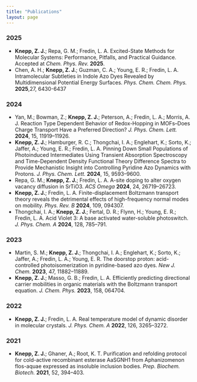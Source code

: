 ```yaml
---
title: "Publications"
layout: page
---
```


### 2025
- **Knepp, Z. J.**; Repa, G. M.; Fredin, L. A. Excited-State Methods for Molecular Systems: Performance, Pitfalls, and Practical Guidance. Accepted at _Chem. Phys. Rev._ **2025**.
- Chen, A. H.; **Knepp, Z. J.**; Guzman, C. A.; Young, E. R.; Fredin, L. A. Intramolecular Subtleties in Indole Azo Dyes Revealed by Multidimensional Potential Energy Surfaces. _Phys. Chem. Chem. Phys._ **2025**,27, 6430-6437

### 2024
- Yan, M.; Bowman, Z.; **Knepp, Z. J.**; Peterson, A.; Fredin, L. A.; Morris, A. J. Reaction Type Dependent Behavior of Redox-Hopping in MOFs–Does Charge Transport Have a Preferred Direction? _J. Phys. Chem. Lett._ **2024**, 15, 11919–11926.
- **Knepp, Z. J.**; Hamburger, R. C.; Thongchai, I. A.; Englehart, K.; Sorto, K.; Jaffer, A.; Young, E. R.; Fredin, L. A. Pinning Down Small Populations of Photoinduced Intermediates Using Transient Absorption Spectroscopy and Time-Dependent Density Functional Theory Difference Spectra to Provide Mechanistic Insight into Controlling Pyridine Azo Dynamics with Protons. _J. Phys. Chem. Lett._ **2024**, 15, 9593–9600.
- Repa, G. M.; **Knepp, Z. J.**; Fredin, L. A. A-site doping to alter oxygen vacancy diffusion in SrTiO3. _ACS Omega_ **2024**, 24, 26719–26723.
- **Knepp, Z. J.**; Fredin, L. A. Finite-displacement Boltzmann transport theory reveals the detrimental effects of high-frequency normal modes on mobility. _Phys. Rev. B_ **2024**, 109, 094307.
- Thongchai, I. A.; **Knepp, Z. J.**; Fertal, D. R.; Flynn, H.; Young, E. R.; Fredin, L. A. Acid Violet 3: A base activated water-soluble photoswitch. _J. Phys. Chem. A_ **2024**, 128, 785–791.

### 2023
- Martin, S. M.; **Knepp, Z. J.**; Thongchai, I. A.; Englehart, K.; Sorto, K.; Jaffer, A.; Fredin, L. A.; Young, E. R. The doorstop proton: acid-controlled photoisomerization in pyridine-based azo dyes. _New J. Chem._ **2023**, 47, 11882–11889.
- **Knepp, Z. J.**; Masso, G. B.; Fredin, L. A. Efficiently predicting directional carrier mobilities in organic materials with the Boltzmann transport equation. _J. Chem. Phys._ **2023**, 158, 064704.

### 2022
- **Knepp, Z. J.**; Fredin, L. A. Real temperature model of dynamic disorder in molecular crystals. _J. Phys. Chem. A_ **2022**, 126, 3265–3272.

### 2021
- **Knepp, Z. J.**; Ghaner, A.; Root, K. T. Purification and refolding protocol for cold-active recombinant esterase AaSGNH1 from Aphanizomenon flos-aquae expressed as insoluble inclusion bodies. _Prep. Biochem. Biotech._ **2021**, 52, 394–403.
